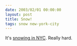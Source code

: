 ```yaml
---
date: 2003/02/01 00:00:00
layout: post
title: Snow!
tags: snow new-york-city
---
```


It's [snowing in NYC](http://kurup.org/photo/album?album_id=5325). Really hard.
